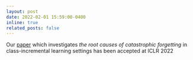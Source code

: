 ```yaml
---
layout: post
date: 2022-02-01 15:59:00-0400
inline: true
related_posts: false
---
```


Our [paper](https://openreview.net/forum?id=N8MaByOzUfb) which investigates *the root causes of catastrophic forgetting* in class-incremental learning settings has been accepted at ICLR 2022

